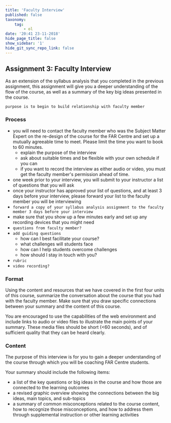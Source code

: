 ```yaml
---
title: 'Faculty Interview'
published: false
taxonomy:
    tag:
        - ol
date: '20:41 23-11-2018'
hide_page_title: false
show_sidebar: '1'
hide_git_sync_repo_link: false
---
```


## Assignment 3: Faculty Interview
As an extension of the syllabus analysis that you completed in the previous assignment, this assignment will give you a deeper understanding of the flow of the course, as well as a summary of the key big ideas presented in the course.

`purpose is to begin to build relationship with faculty member`

### Process

- you will need to contact the faculty member who was the Subject Matter Expert on the re-design of the course for the FAR Centre and set up a mutually agreeable time to meet. Please limit the time you want to book to 60 minutes.
  - explain the purpose of the interview
  - ask about suitable times and be flexible with your own schedule if you can
  - if you want to record the interview as either audio or video, you must get the faculty member's permission ahead of time.
- one week prior to your interview, you will submit to your instructor a list of questions that you will ask
- once your instructor has approved your list of questions, and at least 3 days before your interview, please forward your list to the faculty member you will be interviewing
- `forward a copy of your syllabus analysis assignment to the faculty member 3 days before your interview`
- make sure that you show up a few minutes early and set up any recording devices that you might need
- `questions from faculty member?`
- `add guiding questions`
  - how can I best facilitate your course?
  - what challenges will students face
  - how can I help students overcome challenges
  - how should I stay in touch with you?
- `rubric`
- `video recording?`

### Format

Using the content and resources that we have covered in the first four units of this course, summarize the conversation about the course that you had with the faculty member. Make sure that you draw specific connections between your summary and the content of this course.

You are encouraged to use the capabilities of the web environment and include links to audio or video files to illustrate the main points of your summary. These media files should be short (<60 seconds), and of sufficient quality that they can be heard clearly.

### Content

The purpose of this interview is for you to gain a deeper understanding of the course through which you will be coaching FAR Centre students.

Your summary should include the following items:
- a list of the key questions or big ideas in the course and how those are connected to the learning outcomes
- a revised graphic overview showing the connections between the big ideas, main topics, and sub-topics
- a summary of common misconceptions related to the course content, how to recognize those misconceptions, and how to address them through supplemental instruction or other learning activities
